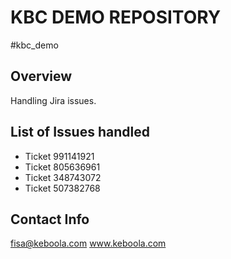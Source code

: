 # KBC DEMO REPOSITORY
#kbc_demo

## Overview
Handling Jira issues.

## List of Issues handled
 - Ticket 991141921
 - Ticket 805636961
 - Ticket 348743072
 - Ticket 507382768


## Contact Info
fisa@keboola.com
www.keboola.com
